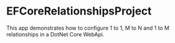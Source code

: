 # EFCoreRelationshipsProject

This app demonstrates how to configure 1 to 1, M to N and 1 to M relationships in a DotNet Core WebApi.
